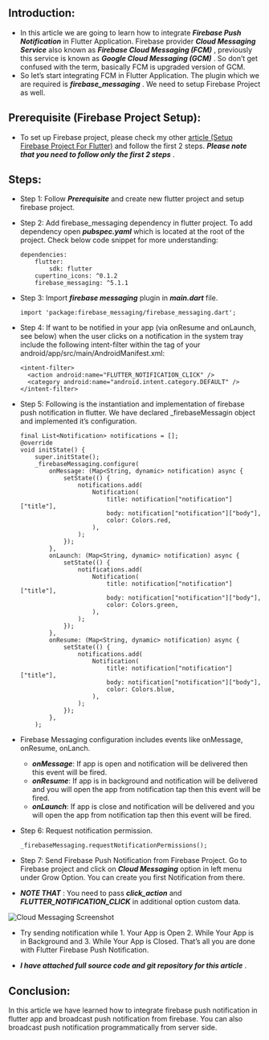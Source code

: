 ## Introduction:
- In this article we are going to learn how to integrate ***Firebase Push Notification*** in Flutter Application. Firebase provider ***Cloud Messaging Service*** also known as ***Firebase Cloud Messaging (FCM)*** , previously this service is known as ***Google Cloud Messaging (GCM)*** . So don’t get confused with the term, basically FCM is upgraded version of GCM.
- So let’s start integrating FCM in Flutter Application. The plugin which we are required is ***firebase_messaging*** . We need to setup Firebase Project as well.

## Prerequisite (Firebase Project Setup):
- To set up Firebase project, please check my other [article (Setup Firebase Project For Flutter)](https://www.c-sharpcorner.com/article/how-to-do-simple-login-with-email-id-in-flutter-using-google-firebase/) and follow the first 2 steps. ***Please note that you need to follow only the first 2 steps*** .

## Steps:
- Step 1: Follow ***Prerequisite*** and create new flutter project and setup firebase project.

- Step 2: Add firebase_messaging dependency in flutter project. To add dependency open ***pubspec.yaml*** which is located at the root of the project. Check below code snippet for more understanding:
	```
    dependencies:
        flutter:
            sdk: flutter
        cupertino_icons: ^0.1.2
        firebase_messaging: ^5.1.1
    ```
- Step 3: Import ***firebase messaging*** plugin in ***main.dart*** file.
	```
    import 'package:firebase_messaging/firebase_messaging.dart';
    ```
- Step 4: If want to be notified in your app (via onResume and onLaunch, see below) when the user clicks on a notification in the system tray include the following intent-filter within the <activity> tag of your android/app/src/main/AndroidManifest.xml:
	```
    <intent-filter>
      <action android:name="FLUTTER_NOTIFICATION_CLICK" />
      <category android:name="android.intent.category.DEFAULT" />
    </intent-filter>
    ```
- Step 5: Following is the instantiation and implementation of firebase push notification in flutter. We have declared _firebaseMessagin object and implemented it’s configuration. 
    ```
    final List<Notification> notifications = [];
    @override
    void initState() {
        super.initState();
        _firebaseMessaging.configure(
            onMessage: (Map<String, dynamic> notification) async {
                setState(() {
                    notifications.add(
                        Notification(
                            title: notification["notification"]["title"],
                            body: notification["notification"]["body"],
                            color: Colors.red,
                        ),
                    );
                });
            },
            onLaunch: (Map<String, dynamic> notification) async {
                setState(() {
                    notifications.add(
                        Notification(
                            title: notification["notification"]["title"],
                            body: notification["notification"]["body"],
                            color: Colors.green,
                        ),
                    );
                });
            },
            onResume: (Map<String, dynamic> notification) async {
                setState(() {
                    notifications.add(
                        Notification(
                            title: notification["notification"]["title"],
                            body: notification["notification"]["body"],
                            color: Colors.blue,
                        ),
                    );
                });
            },
        );

-   Firebase Messaging configuration includes events like onMessage, onResume, onLanch.
    - ***onMessage***: If app is open and notification will be delivered then this event will be fired.
    - ***onResume***: If app is in background and notification will be delivered and you will open the app from notification tap then this event will be fired.
    - ***onLaunch***: If app is close and notification will be delivered and you will open the app from notification tap then this event will be fired.

- Step 6: Request notification permission.
	```
    _firebaseMessaging.requestNotificationPermissions();
    ```
- Step 7: Send Firebase Push Notification from Firebase Project. Go to Firebase project and click on ***Cloud Messaging*** option in left menu under Grow Option. You can create you first Notification from there. 
- ***NOTE THAT*** : You need to pass ***click_action*** and ***FLUTTER_NOTIFICATION_CLICK*** in additional option custom data.

![Cloud Messaging Screenshot](https://raw.githubusercontent.com/myvsparth/flutter_push_notification/master/screenshots/1.png)

- Try sending notification while 1. Your App is Open 2. While Your App is in Background and 3. While Your App is Closed. That’s all you are done with Flutter Firebase Push Notification.

- ***I have attached full source code and git repository for this article*** .

## Conclusion:
In this article we have learned how to integrate firebase push notification in flutter app and broadcast push notification from firebase. You can also broadcast push notification programmatically from server side.

